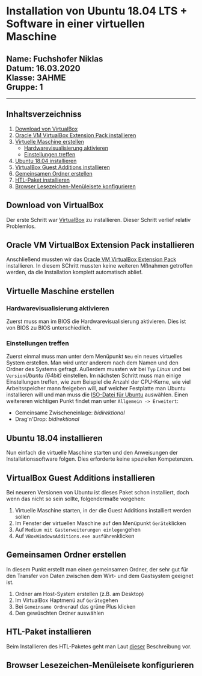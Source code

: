 # Installation von Ubuntu 18.04 LTS + Software in einer virtuellen Maschine
         
**Name**: Fuchshofer Niklas  
**Datum**: 16.03.2020  
**Klasse**: 3AHME  
**Gruppe**: 1  
------
------

## Inhaltsverzeichniss
1) [Download von VirtualBox](#download-von-virtualbox)
1) [Oracle VM VirtualBox Extension Pack installieren](#oracle-vm-virtualbox-extension-pack-installieren)
1) [Virtuelle Maschine erstellen](#virtuelle-maschine-erstellen)
     * [Hardwarevisualisierung aktivieren](#hardwarevisualisierung-aktivieren)
     * [Einstellungen treffen](#einstellungen-treffen)
1) [Ubuntu 18.04 installieren](#ubuntu-18.04-installieren)
1) [VirtualBox Guest Additions installieren](#virtualbox-guest-additions-installieren)
1) [Gemeinsamen Ordner erstellen](#gemeinsamen-ordner-erstellen)
1) [HTL-Paket installieren](#htl-paket-installieren)
1) [Browser Lesezeichen-Menüleisete konfigurieren](#browser-lesezeichen-menüleisete-konfigurieren)


## Download von VirtualBox
Der erste Schritt war [VirtualBox](https://www.virtualbox.org/wiki/Downloads) zu installieren.
Dieser Schritt verlief relativ Problemlos.

## Oracle VM VirtualBox Extension Pack installieren
Anschließend mussten wir das [Oracle VM VirtualBox Extension Pack](https://download.virtualbox.org/virtualbox/6.1.4/Oracle_VM_VirtualBox_Extension_Pack-6.1.4.vbox-extpack) installieren.
In diesem SChritt mussten keine weiteren Mßnahmen getroffen werden, da die Installation komplett automatisch ablief.

## Virtuelle Maschine erstellen
### Hardwarevisualisierung aktivieren
Zuerst muss man im BIOS die Hardwarevisualisierung aktivieren. Dies ist von BIOS zu BIOS unterschiedlich.
### Einstellungen treffen
Zuerst einmal muss man unter dem Menüpunkt ```Neu``` ein neues virtuelles System erstellen. Man wird unter anderem nach dem Namen und den Ordner des Systems gefragt. Außerdem mussten wir bei ```Typ``` *Linux* und bei ```Version```*Ubuntu (64bit)* einstellen. 
Im nächsten Schritt muss man einige Einstellungen treffen, wie zum Beispiel die Anzahl der CPU-Kerne, wie viel Arbeitsspeicher mann freigeben will, auf welcher Festplatte man Ubuntu installieren will und man muss die [ISO-Datei für Ubuntu](https://ubuntu.com/download/desktop/thank-you?version=18.04.4&architecture=amd64) auswählen.
Einen weitereren wichtigen Punkt findet man unter ```Allgemein -> Erweitert```:
* Gemeinsame Zwischeneinlage: *bidirektional*
* Drag'n'Drop: *bidirektional*

## Ubuntu 18.04 installieren
Nun einfach die virtuelle Maschine starten und den Anweisungen der Installationssoftware folgen.
Dies erforderte keine speziellen Kompetenzen.

##  VirtualBox Guest Additions installieren
Bei neueren Versionen von Ubuntu ist dieses Paket schon installiert, doch wenn das nicht so sein sollte, folgendermaße vorgehen:
1) Virtuelle Maschine starten, in der die Guest Additions installiert werden sollen
1) Im Fenster der virtuellen Maschine auf den Menüpunkt ```Geräte```klicken
1) Auf ```Medium mit Gasterweiterungen einlegen```gehen
1) Auf ```VBoxWindowsAdditions.exe ausführen```klicken

## Gemeinsamen Ordner erstellen
In diesem Punkt erstellt man einen gemeinsamen Ordner, der sehr gut für den Transfer von Daten zwischen dem Wirt- und dem Gastsystem geeignet ist.
1) Ordner am Host-System erstellen (z.B. am Desktop)
1) Im VirtualBox Haptmenü auf ```Geräte```gehen
1) Bei ```Gemeinsame Ordner```auf das grüne Plus klicken
1) Den gewüschten Ordner auswählen

## HTL-Paket installieren
Beim Installieren des HTL-Paketes geht man Laut [dieser](http://www.htl-mechatronik.at/ubuntu-htl/readme) Beschreibung vor.

## Browser Lesezeichen-Menüleisete konfigurieren
